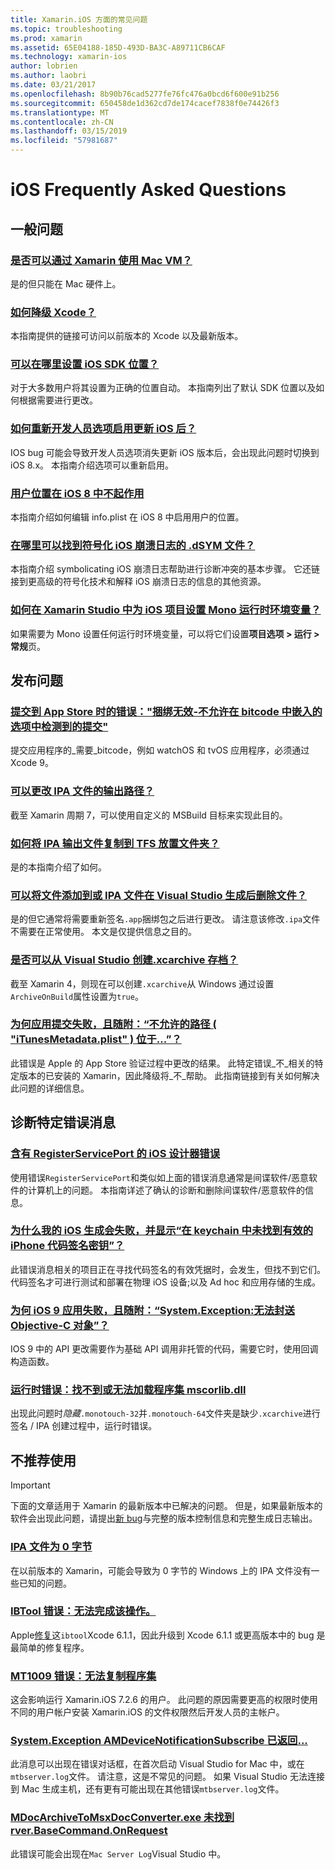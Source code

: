 ```yaml
---
title: Xamarin.iOS 方面的常见问题
ms.topic: troubleshooting
ms.prod: xamarin
ms.assetid: 65E04188-185D-493D-BA3C-A89711CB6CAF
ms.technology: xamarin-ios
author: lobrien
ms.author: laobri
ms.date: 03/21/2017
ms.openlocfilehash: 8b90b76cad5277fe76fc476a0bcd6f600e91b256
ms.sourcegitcommit: 650458de1d362cd7de174cacef7838f0e74426f3
ms.translationtype: MT
ms.contentlocale: zh-CN
ms.lasthandoff: 03/15/2019
ms.locfileid: "57981687"
---
```

# <a name="ios-frequently-asked-questions"></a>iOS Frequently Asked Questions

## <a name="general-questions"></a>一般问题

### <a name="can-i-use-a-mac-vm-with-xamarinmac-vmmd"></a>[是否可以通过 Xamarin 使用 Mac VM？](mac-vm.md)
是的但只能在 Mac 硬件上。

### <a name="how-can-i-downgrade-xcodedowngrade-xcodemd"></a>[如何降级 Xcode？](downgrade-xcode.md)
本指南提供的链接可访问以前版本的 Xcode 以及最新版本。

### <a name="where-can-i-set-my-ios-sdk-locationsios-sdkmd"></a>[可以在哪里设置 iOS SDK 位置？](ios-sdk.md)
对于大多数用户将其设置为正确的位置自动。 本指南列出了默认 SDK 位置以及如何根据需要进行更改。

### <a name="how-can-i-reenable-developer-options-after-updating-iosupdate-developer-optionsmd"></a>[如何重新开发人员选项启用更新 iOS 后？](update-developer-options.md)
IOS bug 可能会导致开发人员选项消失更新 iOS 版本后，会出现此问题时切换到 iOS 8.x。 本指南介绍选项可以重新启用。

### <a name="user-location-not-working-in-ios-8ios8-user-locationmd"></a>[用户位置在 iOS 8 中不起作用](ios8-user-location.md)
本指南介绍如何编辑 info.plist 在 iOS 8 中启用用户的位置。

### <a name="where-can-i-find-the-dsym-file-to-symbolicate-ios-crash-logssymbolicate-ios-crashmd"></a>[在哪里可以找到符号化 iOS 崩溃日志的 .dSYM 文件？](symbolicate-ios-crash.md)
本指南介绍 symbolicating iOS 崩溃日志帮助进行诊断冲突的基本步骤。 它还链接到更高级的符号化技术和解释 iOS 崩溃日志的信息的其他资源。


### <a name="how-do-i-set-mono-runtime-environment-variables-for-ios-projects-in-xamarin-studioxs-mono-runtimemd"></a>[如何在 Xamarin Studio 中为 iOS 项目设置 Mono 运行时环境变量？](xs-mono-runtime.md)
如果需要为 Mono 设置任何运行时环境变量，可以将它们设置**项目选项 > 运行 > 常规**页。

## <a name="publishing-questions"></a>发布问题

### <a name="error-when-submitting-to-app-store-invalid-bundle---options-not-allowed-to-be-embedded-in-bitcode-are-detected-in-the-submissioninvalid-bundle-bitcodemd"></a>[提交到 App Store 时的错误："捆绑无效-不允许在 bitcode 中嵌入的选项中检测到的提交"](invalid-bundle-bitcode.md)

提交应用程序的_需要_bitcode，例如 watchOS 和 tvOS 应用程序，必须通过 Xcode 9。

### <a name="can-i-change-the-output-path-of-the-ipa-fileipa-output-pathmd"></a>[可以更改 IPA 文件的输出路径？](ipa-output-path.md)
截至 Xamarin 周期 7，可以使用自定义的 MSBuild 目标来实现此目的。

### <a name="how-can-i-copy-ipa-output-files-to-the-tfs-drop-folderipa-tfsmd"></a>[如何将 IPA 输出文件复制到 TFS 放置文件夹？](ipa-tfs.md)
是的本指南介绍了如何。

### <a name="can-i-add-files-to-or-remove-files-from-an-ipa-file-after-building-it-in-visual-studiomodify-ipamd"></a>[可以将文件添加到或 IPA 文件在 Visual Studio 生成后删除文件？](modify-ipa.md)
是的但它通常将需要重新签名`.app`捆绑包之后进行更改。 请注意该修改`.ipa`文件不需要在正常使用。 本文是仅提供信息之目的。

### <a name="is-it-possible-to-create-a-xcarchive-archive-from-visual-studiocreate-xcarchivemd"></a>[是否可以从 Visual Studio 创建.xcarchive 存档？](create-xcarchive.md)
截至 Xamarin 4，则现在可以创建`.xcarchive`从 Windows 通过设置`ArchiveOnBuild`属性设置为`true`。

### <a name="why-does-my-app-submission-fail-with-disallowed-paths--itunesmetadataplist--found-at--itunesmetadata-disallowed-pathsmd"></a>[为何应用提交失败，且随附：“不允许的路径 ( "iTunesMetadata.plist" ) 位于...”？](itunesmetadata-disallowed-paths.md)
此错误是 Apple 的 App Store 验证过程中更改的结果。 此特定错误_不_相关的特定版本的已安装的 Xamarin，因此降级将_不_帮助。 此指南链接到有关如何解决此问题的详细信息。


## <a name="diagnosing-specific-error-messages"></a>诊断特定错误消息

### <a name="ios-designer-error-with-registerserviceporterror-registerserviceportmd"></a>[含有 RegisterServicePort 的 iOS 设计器错误](error-registerserviceport.md)
使用错误`RegisterServicePort`和类似如上面的错误消息通常是间谍软件/恶意软件的计算机上的问题。 本指南详述了确认的诊断和删除间谍软件/恶意软件的信息。

### <a name="why-does-my-ios-build-fail-with-no-valid-iphone-code-signing-keys-found-in-keychainno-codesigning-keysmd"></a>[为什么我的 iOS 生成会失败，并显示“在 keychain 中未找到有效的 iPhone 代码签名密钥”？](no-codesigning-keys.md)
此错误消息相关的项目正在寻找代码签名的有效凭据时，会发生，但找不到它们。 代码签名才可进行测试和部署在物理 iOS 设备;以及 Ad hoc 和应用存储的生成。

### <a name="why-does-my-ios-9-app-fail-with-systemexception-failed-to-marshal-the-objective-c-objectexception-marshal-obj-cmd"></a>[为何 iOS 9 应用失败，且随附：“System.Exception:无法封送 Objective-C 对象”？](exception-marshal-obj-c.md)
IOS 9 中的 API 更改需要作为基础 API 调用非托管的代码，需要它时，使用回调构造函数。

### <a name="runtime-error-the-assembly-mscorlibdll-was-not-found-or-could-not-be-loadederror-mscorlib-not-foundmd"></a>[运行时错误：找不到或无法加载程序集 mscorlib.dll](error-mscorlib-not-found.md)
出现此问题时*隐藏*`.monotouch-32`并`.monotouch-64`文件夹是缺少`.xcarchive`进行签名 / IPA 创建过程中，运行时错误。

## <a name="deprecated"></a>不推荐使用

> [!IMPORTANT]
> 下面的文章适用于 Xamarin 的最新版本中已解决的问题。 但是，如果最新版本的软件会出现此问题，请提出[新 bug](~/cross-platform/troubleshooting/questions/howto-file-bug.md)与完整的版本控制信息和完整生成日志输出。



### <a name="ipa-file-is-0-bytesipa-zero-bytesmd"></a>[IPA 文件为 0 字节](ipa-zero-bytes.md)
在以前版本的 Xamarin，可能会导致为 0 字节的 Windows 上的 IPA 文件没有一些已知的问题。

### <a name="ibtool-error-the-operation-couldnt-be-completederror-ibtoolmd"></a>[IBTool 错误：无法完成该操作。](error-ibtool.md)
Apple[修复](https://developer.apple.com/library/ios/releasenotes/DeveloperTools/RN-Xcode/Chapters/xc6_release_notes.html)这`ibtool`Xcode 6.1.1，因此升级到 Xcode 6.1.1 或更高版本中的 bug 是最简单的修复程序。

### <a name="error-mt1009-could-not-copy-the-assemblyerror-mt1009md"></a>[MT1009 错误：无法复制程序集](error-mt1009.md)
这会影响运行 Xamarin.iOS 7.2.6 的用户。 此问题的原因需要更高的权限时使用不同的用户帐户安装 Xamarin.iOS 的文件权限然后开发人员的主帐户。

### <a name="systemexception-amdevicenotificationsubscribe-returned-exception-amddevicenotificationsubscribemd"></a>[System.Exception AMDeviceNotificationSubscribe 已返回...](exception-amddevicenotificationsubscribe.md)
此消息可以出现在错误对话框，在首次启动 Visual Studio for Mac 中，或在`mtbserver.log`文件。 请注意，这是不常见的问题。 如果 Visual Studio 无法连接到 Mac 生成主机，还有更有可能出现在其他错误`mtbserver.log`文件。

### <a name="mdocarchivetomsxdocconverterexe-not-found-rverbasecommandonrequestmdocarchivetomsxdocconverter-not-foundmd"></a>[MDocArchiveToMsxDocConverter.exe 未找到 rver.BaseCommand.OnRequest](mdocarchivetomsxdocconverter-not-found.md)
此错误可能会出现在`Mac Server Log`Visual Studio 中。
